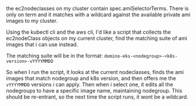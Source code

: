 the ec2nodeclasses on my cluster contain spec.amiSelectorTerms. There is only on term and it matches with a wildcard against the available private ami images to my cluster.

Using the kubectl cli and the aws cli, I'd like a script that collects the ec2nodeClass objects on my current cluster, find the matching suite of ami images that i can use instead.

The matching suite will be in the format: `domino-eks-<nodegroup>-<k8s-version>-vYYYYMMDD`

So when I run the script, it looks at the current nodeclasses, finds the ami images that match nodegroup and k8s version, and then offers me the `vYYYYMMDD` versions i can apply. Then when i select one, it edits all the nodegroups to have a specific image name, maintaining nodegroup. This should be re-entrant, so the next time the script runs, it wont be a wildcard.
